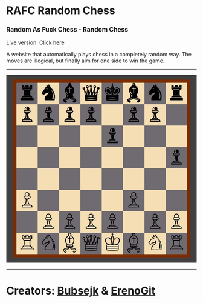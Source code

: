 [screenshot]: images/screen.jpg
# RAFC Random Chess
### Random As Fuck Chess - Random Chess

Live version: [Click here](https://erenogit.github.io/RAFC-Random-Chess/)

A website that automatically plays chess in a completely random way. The moves are illogical, but finally aim for one side to win the game.

-----------------------------------------------------------------------------------
![screen][screenshot]

-----------------------------------------------------------------------------------
# Creators: [Bubsejk](https://github.com/Bubsejk) & [ErenoGit](https://github.com/ErenoGit)